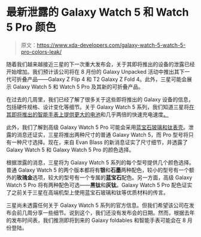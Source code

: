 # 最新泄露的 Galaxy Watch 5 和 Watch 5 Pro 颜色

> 原文：<https://www.xda-developers.com/galaxy-watch-5-watch-5-pro-colors-leak/>

随着我们越来越接近三星的下一次重大发布会，关于其即将推出的设备的泄露已经开始增加。我们预计该公司将在 8 月份的 Galaxy Unpacked 活动中推出其下一代可折叠产品——Galaxy Z Flip 4 和 T2 Galaxy Z Fold 4。此外，三星可能会展示 Galaxy Watch 5 和 Watch 5 Pro 及其新的可折叠产品。

在过去的几周里，我们已经了解了很多关于这些即将推出的 Galaxy 设备的信息，包括硬件规格、设计变化等细节。关于 Galaxy Watch 5 系列，我们知道三星将[在其即将推出的智能手表上提供更大的电池](https://www.xda-developers.com/galaxy-watch-5-battery-report/)和几乎两倍的快速充电速度[。](https://www.xda-developers.com/galaxy-watch-5-address-issue-watch-4/)

此外，我们了解到高级 Galaxy Watch 5 Pro 可能会采用[蓝宝石玻璃和钛表壳](https://www.xda-developers.com/galaxy-watch-5-pro-sapphire-glass-titanium-case/)。泄露的消息还证实，三星将推出两种尺寸的普通 Galaxy Watch 5，而 Pro 型号将只有一种尺寸选择。现在，来自 Evan Blass 的新消息证实了尺寸细节，并透露了 Galaxy Watch 5 和 Galaxy Watch 5 Pro 的颜色选择。

根据泄露的消息，三星将为 Galaxy Watch 5 系列的每个型号提供几个颜色选择。普通 Galaxy Watch 5 的两个版本都将有**银**和**石墨**两种配色，较小的型号有一个额外的**玫瑰金**选项，较大的型号有一个专属的**蓝宝石**配色。另一方面，高级 Galaxy Watch 5 Pro 将有两种配色可选——**黑钛**和**灰钛**。Galaxy Watch 5 Pro 配色证实了之前关于三星在高端机型上使用蓝宝石玻璃和钛等优质材料的传言。

三星尚未透露任何关于 Galaxy Watch 5 系列的官方信息。但我们希望该公司在发布会前几周分享一些细节。说到这个，我们还没有发布会的日期。然而，根据去年的发布时间表，我们推测即将到来的 Galaxy foldables 和智能手表可能会在 8 月份登陆。
